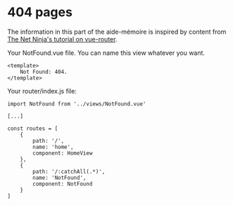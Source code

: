 # 404 pages

The information in this part of the aide-mémoire is inspired by content from [The Net Ninja's tutorial on vue-router](https://www.youtube.com/watch?v=juocv4AtrHo).

Your NotFound.vue file. You can name this view whatever you want.

	<template>
		Not Found: 404.
	</template>

Your router/index.js file:

	import NotFound from '../views/NotFound.vue'

	[...]

	const routes = [
		{
			path: '/',
			name: 'home',
			component: HomeView
		},
		{
			path: '/:catchAll(.*)',
			name: 'NotFound',
			component: NotFound
		}
	]